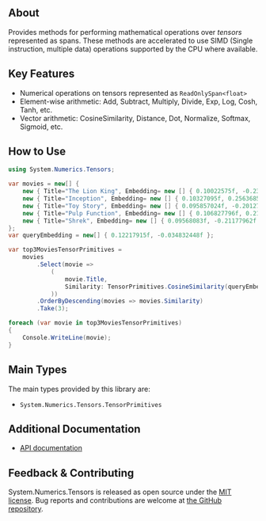 ## About

Provides methods for performing mathematical operations over _tensors_ represented as spans.  These methods are accelerated to use SIMD (Single instruction, multiple data) operations supported by the CPU where available.

## Key Features

* Numerical operations on tensors represented as `ReadOnlySpan<float>`
* Element-wise arithmetic: Add, Subtract, Multiply, Divide, Exp, Log, Cosh, Tanh, etc.
* Vector arithmetic: CosineSimilarity, Distance, Dot, Normalize, Softmax, Sigmoid, etc.

## How to Use

```C#
using System.Numerics.Tensors;

var movies = new[] {
    new { Title="The Lion King", Embedding= new [] { 0.10022575f, -0.23998135f } },
    new { Title="Inception", Embedding= new [] { 0.10327095f, 0.2563685f } },
    new { Title="Toy Story", Embedding= new [] { 0.095857024f, -0.201278f } },
    new { Title="Pulp Function", Embedding= new [] { 0.106827796f, 0.21676421f } },
    new { Title="Shrek", Embedding= new [] { 0.09568083f, -0.21177962f } }
};
var queryEmbedding = new[] { 0.12217915f, -0.034832448f };

var top3MoviesTensorPrimitives =
    movies
        .Select(movie =>
            (
                movie.Title,
                Similarity: TensorPrimitives.CosineSimilarity(queryEmbedding, movie.Embedding)
            ))
        .OrderByDescending(movies => movies.Similarity)
        .Take(3);

foreach (var movie in top3MoviesTensorPrimitives)
{
    Console.WriteLine(movie);
}
```

## Main Types

The main types provided by this library are:

* `System.Numerics.Tensors.TensorPrimitives`

## Additional Documentation

* [API documentation](https://learn.microsoft.com/en-us/dotnet/api/system.numerics.tensors)

## Feedback & Contributing

System.Numerics.Tensors is released as open source under the [MIT license](https://licenses.nuget.org/MIT). Bug reports and contributions are welcome at [the GitHub repository](https://github.com/dotnet/runtime).
